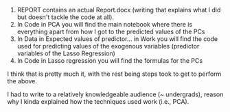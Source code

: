 1. REPORT contains an actual Report.docx (writing that explains what I did but doesn't tackle the code at all).
2. In Code in PCA you will find the main notebook where there is everything apart from how I got to the predicted values of the PCs
3. In Data in Expected values of predictor... in Work you will find the code used for predicting values of the exogenous variables (predictor variables of the Lasso Regression)
4. In Code in Lasso regression you will find the formulas for the PCs

I think that is pretty much it, with the rest being steps took to get to perform the above.

I had to write to a relatively knowledgeable audience (~ undergrads), reason why I kinda explained how the techniques used work (i.e., PCA).
